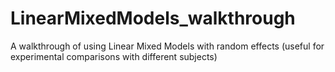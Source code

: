 # LinearMixedModels_walkthrough
A walkthrough of using Linear Mixed Models with random effects (useful for experimental comparisons with different subjects)
